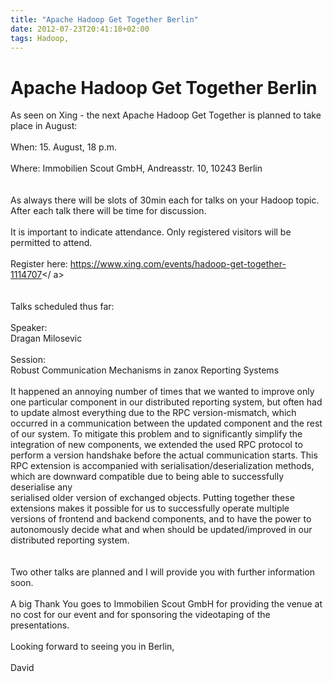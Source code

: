 ```yaml
---
title: "Apache Hadoop Get Together Berlin"
date: 2012-07-23T20:41:18+02:00
tags: Hadoop,
---
```


# Apache Hadoop Get Together Berlin


As seen on Xing - the next Apache Hadoop Get Together is planned to take place in August:<br><br>When: 15. August, 18 
p.m. <br><br>Where: Immobilien Scout GmbH, Andreasstr. 10, 10243 Berlin <br><br><br>As always there will be slots of 
30min each for talks on your Hadoop topic. After each talk there will be time for discussion. <br><br>It is important 
to indicate attendance. Only registered visitors will be permitted to attend. <br><br>Register here: <a 
href="https://www.xing.com/events/hadoop-get-together-1114707">https://www.xing.com/events/hadoop-get-together-1114707</
a><br><br><br>Talks scheduled thus far: <br><br>Speaker: <br>Dragan Milosevic <br><br>Session: <br>Robust Communication 
Mechanisms in zanox Reporting Systems <br><br>It happened an annoying number of times that we wanted to improve only 
one particular component in our distributed reporting system, but often had to update almost everything due to the RPC 
version-mismatch, which occurred in a communication between the updated component and the rest of our system. To 
mitigate this problem and to significantly simplify the integration of new components, we extended the used RPC 
protocol to perform a version handshake before the actual communication starts. This RPC extension is accompanied with 
serialisation/deserialization methods, which are downward compatible due to being able to successfully deserialise any 
<br>serialised older version of exchanged objects. Putting together these extensions makes it possible for us to 
successfully operate multiple versions of frontend and backend components, and to have the power to autonomously decide 
what and when should be updated/improved in our distributed reporting system. <br><br><br>Two other talks are planned 
and I will provide you with further information soon. <br><br>A big Thank You goes to Immobilien Scout GmbH for 
providing the venue at no cost for our event and for sponsoring the videotaping of the presentations. <br><br>Looking 
forward to seeing you in Berlin, <br><br>David 
